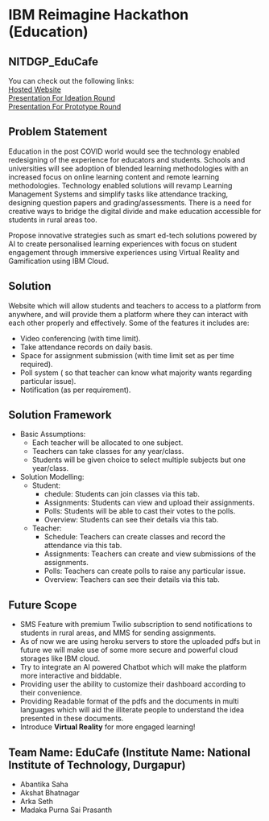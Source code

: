 # IBM Reimagine <Future> Hackathon (Education)  
## NITDGP_EduCafe  

You can check out the following links:  
<a href="https://nitdgp-educafe-ibm.herokuapp.com">Hosted Website</a><br>
<a href="https://docs.google.com/presentation/d/16nXnTp1U-VMKVnR-9mE9nDsRckeaYwbL-UOfQtvgk38/edit?usp=sharing">Presentation For Ideation Round</a><br>
<a href="https://docs.google.com/presentation/d/1AHmp8T6NuvDx4vBQ6OFqK6_5CyWBUPR0pVjQkXtH8IA/edit?usp=sharing">Presentation For Prototype Round</a><br>

## Problem Statement  
Education in the post COVID world would see the technology enabled redesigning of the experience for educators and students. Schools and universities will see adoption of blended learning methodologies with an increased focus on online learning content and remote learning methodologies. Technology enabled solutions will revamp Learning Management Systems and simplify tasks like attendance tracking, designing question papers and grading/assessments. There is a need for creative ways to bridge the digital divide and make education accessible for students in rural areas too.

Propose innovative strategies such as smart ed-tech solutions powered by AI to create personalised learning experiences with focus on student engagement through immersive experiences using Virtual Reality and Gamification using IBM Cloud.


## Solution  
Website which will allow students and teachers to access to a platform from 
anywhere, and will provide them a platform where they can interact with each 
other properly and effectively. Some of the features it includes are:
- Video conferencing (with time limit).
- Take attendance records on daily basis. 
- Space for assignment submission (with time limit set as per time required).
- Poll system ( so that teacher can know what majority wants regarding particular issue).
- Notification (as per requirement).

## Solution Framework  
- Basic Assumptions:
    - Each teacher will be allocated to one subject.
    - Teachers can take classes for any year/class.
    - Students will be given choice to select multiple subjects but one year/class.
- Solution Modelling:
  - Student:
    - chedule: Students can join classes via this tab.
    - Assignments: Students can view and upload their assignments.
    - Polls: Students will be able to cast their votes to the polls.
    - Overview: Students can see their details via this tab.
  - Teacher:
    - Schedule: Teachers can create classes and record the attendance via this tab.
    - Assignments: Teachers can create and view submissions of the assignments.
    - Polls: Teachers can create polls to raise any particular issue.
    - Overview: Teachers can see their details via this tab.

## Future Scope  
- SMS Feature with premium Twilio subscription to send notifications to students in rural areas, and MMS for sending assignments.
- As of now we are using heroku servers to store the uploaded pdfs but in future we will make use of some more secure and powerful cloud storages like IBM cloud.
- Try to integrate an AI powered Chatbot which will make the platform more interactive and biddable.
- Providing user the ability to customize their dashboard according to their convenience.
- Providing Readable format of the pdfs and the documents in multi languages which will aid the illiterate people to understand the idea presented in these documents.
- Introduce **Virtual Reality** for more engaged learning!

## Team Name: EduCafe (Institute Name: National Institute of Technology, Durgapur)  
- Abantika Saha
- Akshat Bhatnagar
- Arka Seth
- Madaka Purna Sai Prasanth